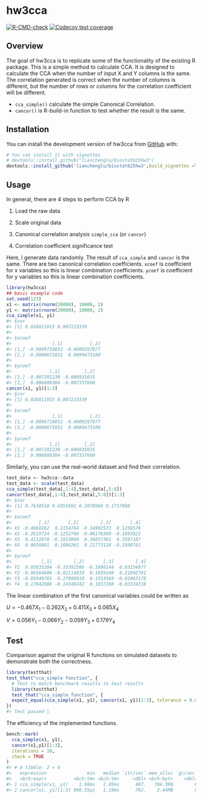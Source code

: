 
# hw3cca

<!-- badges: start -->
[![R-CMD-check](https://github.com/lianchenglu/biostat625hw3/actions/workflows/R-CMD-check.yaml/badge.svg)](https://github.com/lianchenglu/biostat625hw3/actions/workflows/R-CMD-check.yaml)
[![Codecov test coverage](https://codecov.io/gh/lianchenglu/biostat625hw3/branch/main/graph/badge.svg)](https://app.codecov.io/gh/lianchenglu/biostat625hw3?branch=main)
<!-- badges: end -->

## Overview

The goal of hw3cca is to replicate some of the functionality of the existing R package. 
This is a simple method to calculate CCA. It is designed to calculate the CCA when the number of input X and Y columns is the same. The correlation generated is correct when the number of columns is different, but the number of rows or columns for the correlation coefficient will be different.

* `cca_simple()` calculate the simple Canonical Correlation.
* `cancor()` is R-build-in function to test whether the result is the same.
## Installation

You can install the development version of hw3cca from [GitHub](https://github.com/) with:

``` r
# You can install it with vignettes
# devtools::install_github("lianchenglu/biostat625hw3")
devtools::install_github('lianchenglu/biostat625hw3',build_vignettes =T)
```

## Usage

In general, there are 4 steps to perform CCA by R

1.  Load the raw data

2.  Scale original data

3.  Canonical correlation analysis `simple_cca` (or `cancor`)

4.  Correlation coefficient significance test

Here, I generate data randomly. The result of `cca_simple` and `cancor` is the same.  There are two canonical correlation coefficients. `xcoef` is coefficient for x variables so this is linear combination coefficients. `ycoef` is coefficient for y variables so this is linear combination coefficients.

``` r
library(hw3cca)
## basic example code
set.seed(123)
x1 <- matrix(rnorm(20000), 10000, 2)
y1 <- matrix(rnorm(20000), 10000, 2)
cca_simple(x1, y1)
#> $cor
#> [1] 0.026811015 0.007223339
#> 
#> $xcoef
#>               [,1]          [,2]
#> [1,] -0.0099710852 -0.0009297077
#> [2,] -0.0008671031  0.0099473100
#> 
#> $ycoef
#>              [,1]         [,2]
#> [1,] -0.007201230 -0.006935035
#> [2,]  0.006809384 -0.007337660
cancor(x1, y1)[1:3]
#> $cor
#> [1] 0.026811015 0.007223339
#> 
#> $xcoef
#>               [,1]          [,2]
#> [1,] -0.0099710852 -0.0009297077
#> [2,] -0.0008671031  0.0099473100
#> 
#> $ycoef
#>              [,1]         [,2]
#> [1,] -0.007201230 -0.006935035
#> [2,]  0.006809384 -0.007337660
```

Similarly, you can use the real-world dataset and find their correlation.

``` r
test_data <- hw3cca::data
test_data <- scale(test_data)
cca_simple(test_data[,1:4],test_data[,5:8])
cancor(test_data[,1:4],test_data[,5:8])[1:3]
#> $cor
#> [1] 0.7630518 0.4355692 0.3078966 0.1737088
#> 
#> $xcoef
#>          [,1]       [,2]        [,3]       [,4]
#> X1 -0.4668262  0.2154764 -0.34902573  0.1258576
#> X2 -0.2615724 -0.1252786 -0.06176509 -0.1893822
#> X3  0.4112870 -0.1923069  0.36057361  0.3507187
#> X4  0.0650801  0.1088261  0.21773128 -0.3388761
#> 
#> $ycoef
#>           [,1]        [,2]       [,3]        [,4]
#> Y1  0.05635204 -0.16392596 -0.1686144  0.03154977
#> Y2 -0.06564686 -0.02114819  0.1039148  0.21842781
#> Y3 -0.05949765 -0.27090910  0.1553569 -0.01063178
#> Y4  0.17942088 -0.14349242  0.1837260 -0.02334318
``` 

The linear combination of the first canonical variables could be written as

$U=-0.467X_{1}-0.262X_{2}+0.411X_{3}+0.065X_{4}$

$V=0.056Y_{1}-0.066Y_{2}-0.059Y_{3}+0.179Y_{4}$


## Test
Comparison against the original R functions on simulated datasets to demonstrate both the correctness.

``` r
library(testthat)
test_that("cca_simple function", {
  # Test to match benchmark results to test results
  library(testthat)
  test_that("cca_simple function", {
  expect_equal(cca_simple(x1, y1), cancor(x1, y1)[1:3], tolerance = 0.0001)
})
#> Test passed 🌈
```

The efficiency of the implemented functions.

``` r
bench::mark(
  cca_simple(x1, y1),
  cancor(x1,y1)[1:3],
  iterations = 10,
  check = TRUE
)
#> # A tibble: 2 × 6
#>   expression               min   median `itr/sec` mem_alloc `gc/sec`
#>   <bch:expr>          <bch:tm> <bch:tm>     <dbl> <bch:byt>    <dbl>
#> 1 cca_simple(x1, y1)    1.98ms   2.05ms      487.   784.3KB        0
#> 2 cancor(x1, y1)[1:3] 968.55µs   1.19ms      762.    2.44MB        0
```
